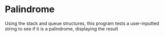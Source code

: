 # Palindrome
Using the stack and queue structures, this program tests a user-inputted string to see if it is a palindrome, displaying the result
